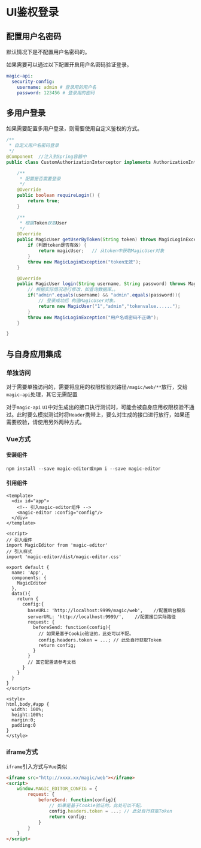# UI鉴权登录


## 配置用户名密码

默认情况下是不配置用户名密码的。

如果需要可以通过以下配置开启用户名密码验证登录。

```yml
magic-api:
  security-config:
    username: admin # 登录用的用户名
    password: 123456 # 登录用的密码
```

## 多用户登录

如果需要配置多用户登录，则需要使用自定义鉴权的方式。

```java
/**
 * 自定义用户名密码登录
 */
@Component  //注入到Spring容器中
public class CustomAuthorizationInterceptor implements AuthorizationInterceptor {

	/**
     * 配置是否需要登录
	 */
	@Override
	public boolean requireLogin() {
		return true;
	}

	/**
     * 根据Token获取User
	 */
	@Override
	public MagicUser getUserByToken(String token) throws MagicLoginException {
		if (判断token是否有效) {
			return magicUser;   // 从token中获取MagicUser对象
		}
		throw new MagicLoginException("token无效");
	}

	@Override
	public MagicUser login(String username, String password) throws MagicLoginException {
		// 根据实际情况进行修改，如查询数据库。。
		if("admin".equals(username) && "admin".equals(password)){
			// 登录成功后 构造MagicUser对象。
			return new MagicUser("1","admin","tokenvalue......");
        }
		throw new MagicLoginException("用户名或密码不正确");
	}

}
```

## 与自身应用集成

### 单独访问

对于需要单独访问的，需要将应用的权限校验对路径`/magic/web/**`放行，交给`magic-api`处理，其它无需配置

对于`magic-api` `UI`中对生成出的接口执行测试时，可能会被自身应用权限校验不通过。此时要么模拟测试时将`Header`携带上，要么对生成的接口进行放行，如果还需要校验，请使用另外两种方式。

### Vue方式

#### 安装组件

```shell
npm install --save magic-editor或npm i --save magic-editor
```

#### 引用组件
```vue
<template>
  <div id="app">
    <!-- 引入magic-editor组件 -->
    <magic-editor :config="config"/>
  </div>
</template>

<script>
// 引入组件
import MagicEditor from 'magic-editor'
// 引入样式
import 'magic-editor/dist/magic-editor.css'

export default {
  name: 'App',
  components: {
	MagicEditor
  },
  data(){
    return {
      config:{
        baseURL: 'http://localhost:9999/magic/web',    //配置后台服务
        serverURL: 'http://localhost:9999/',    //配置接口实际路径
        request: {
          beforeSend: function(config){
            // 如果是基于Cookie验证的，此处可以不配。
            config.headers.token = ...; // 此处自行获取Token
            return config;
          }
        } 
        // 其它配置请参考文档
      }
    }
  }
}
</script>

<style>
html,body,#app {
  width: 100%;
  height:100%;
  margin:0;
  padding:0
}
</style>
```

### iframe方式

`iframe`引入方式与`Vue`类似
```html
<iframe src="http://xxxx.xx/magic/web"></iframe>
<script>
    window.MAGIC_EDITOR_CONFIG = {
		request: {
			beforeSend: function(config){
			    // 如果是基于Cookie验证的，此处可以不配。
				config.headers.token = ...; // 此处自行获取Token
				return config;
			}
		}
    }
</script>
```